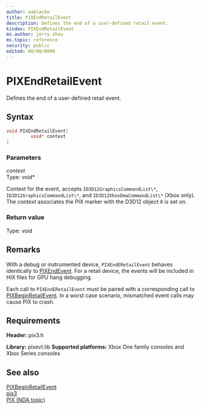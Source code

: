 ```yaml
---
author: aablackm
title: PIXEndRetailEvent
description: Defines the end of a user-defined retail event.
kindex: PIXEndRetailEvent
ms.author: jerry.zhou
ms.topic: reference
security: public
edited: 00/00/0000
---
```


# PIXEndRetailEvent  

Defines the end of a user-defined retail event.  

## Syntax  
  
```cpp
void PIXEndRetailEvent(  
         void* context  
)  
```  
  
### Parameters  
  
*context* &nbsp;&nbsp;  
Type: void*  
  
Context for the event, accepts `ID3D12GraphicsCommandList\*`, `ID3D12GraphicsCommandList\*`, and `ID3D12XboxDmaCommandList\*` (Xbox only).  
The *context* associates the PIX marker with the D3D12 object it is set on.  

### Return value
Type: void
  
  
## Remarks  
  
With a debug or instrumented device, `PIXEndERetailEvent` behaves identically to [PIXEndEvent](pixendevent.md). For a retail device, the events will be included in HIX files for GPU hang debugging.

Each call to `PIXEndERetailEvent` must be paired with a corresponding call to [PIXBeginRetailEvent](pixbeginretailevent.md). 
In a worst case scenario, mismatched event calls may cause PIX to crash.  
  
## Requirements  
  
**Header:** pix3.h
  
**Library:** pixevt.lib
**Supported platforms:** Xbox One family consoles and Xbox Series consoles  
  
## See also  
[PIXBeginRetailEvent](pixbeginretailevent.md)  
[pix3](../pix3_members.md)  
[PIX (NDA topic)](../../../../tools-console/xbox-tools-and-apis/pix/pix.md)  
  
  
